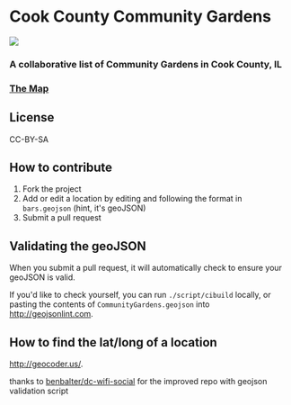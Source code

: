 # Cook County Community Gardens

<img src="https://travis-ci.org/fpdcc/cook_community_gardens.svg?branch=master">


### A collaborative list of Community Gardens in Cook County, IL

### [The Map](CommunityGardens.geojson)

## License

CC-BY-SA

## How to contribute

1. Fork the project
2. Add or edit a location by editing and following the format in `bars.geojson` (hint, it's geoJSON)
3. Submit a pull request

## Validating the geoJSON

When you submit a pull request, it will automatically check to ensure your geoJSON is valid.

If you'd like to check yourself, you can run `./script/cibuild` locally, or pasting the contents of `CommunityGardens.geojson` into http://geojsonlint.com.

## How to find the lat/long of a location

http://geocoder.us/.


thanks to [benbalter/dc-wifi-social](https://github.com/benbalter/dc-wifi-social) for the improved repo with geojson validation script
